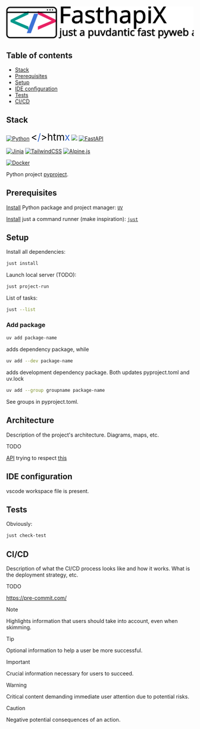 [![FasthapiX](https://raw.githubusercontent.com/nimch/FasthapiX/refs/heads/main/docs/graphics/fasthapix.svg)](https://github.com/nimch/FasthapiX)

## Table of contents

* [Stack](#stack)
* [Prerequisites](#prerequisites)
* [Setup](#setup)
* [IDE configuration](#ide-configuration)
* [Tests](#tests)
* [CI/CD](#ci/cd)

## Stack

[![Python](https://img.shields.io/badge/python-3670A0?style=for-the-badge&logo=python&logoColor=ffdd54)](https://www.python.org/)
<a href="https://www.htmx.org/" style="color: black;font-size:26px;text-decoration:none"><<span style="color:#3366CC">/</span>>htm<span style="color:#3366CC">x</span></a>
<a href=https://ai.pydantic.dev/><img src=https://ai.pydantic.dev/img/pydantic-ai-light.svg#only-light width=120></a>
[![FastAPI](https://img.shields.io/badge/FastAPI-005571?style=for-the-badge&logo=fastapi)](https://fastapi.tiangolo.com/)

[![Jinja](https://img.shields.io/badge/jinja-white.svg?style=for-the-badge&logo=jinja&logoColor=black)](https://jinja.palletsprojects.com/)
[![TailwindCSS](https://img.shields.io/badge/tailwindcss-%2338B2AC.svg?style=for-the-badge&logo=tailwind-css&logoColor=white)](https://tailwindcss.com/)
[![Alpine.js](https://img.shields.io/badge/alpinejs-white.svg?style=for-the-badge&logo=alpinedotjs&logoColor=%238BC0D)](https://alpinejs.dev/)

[![Docker](https://img.shields.io/badge/docker-%230db7ed.svg?style=for-the-badge&logo=docker&logoColor=white)](https://www.docker.com/)

Python project [pyproject](https://packaging.python.org/en/latest/guides/writing-pyproject-toml/).

## Prerequisites

[Install](https://docs.astral.sh/uv/getting-started/installation/) Python package and project manager: [`UV`](https://docs.astral.sh/uv/)

[Install](https://github.com/casey/just) just a command runner (make inspiration): [`just`](https://just.systems/)

## Setup

Install all dependencies:
```bash
just install
```
Launch local server (TODO):
```bash
just project-run
```
List of tasks:
```bash
just --list
```

### Add package

```bash
uv add package-name
```
adds dependency package, while
```bash
uv add --dev package-name
```
adds development dependency package.
Both updates pyproject.toml and uv.lock
```bash
uv add --group groupname package-name
```
See groups in pyproject.toml.

## Architecture

Description of the project's architecture. Diagrams, maps, etc.

TODO

[API](https://fastapi.tiangolo.com/) trying to respect [this](https://www.openapis.org/)

## IDE configuration

vscode workspace file is present.

## Tests

Obviously:
```bash
just check-test
```

## CI/CD

Description of what the CI/CD process looks like and how it works. What is the deployment strategy, etc.

TODO

https://pre-commit.com/

> [!NOTE]
> Highlights information that users should take into account, even when skimming.

> [!TIP]
> Optional information to help a user be more successful.

> [!IMPORTANT]
> Crucial information necessary for users to succeed.

> [!WARNING]
> Critical content demanding immediate user attention due to potential risks.

> [!CAUTION]
> Negative potential consequences of an action.

